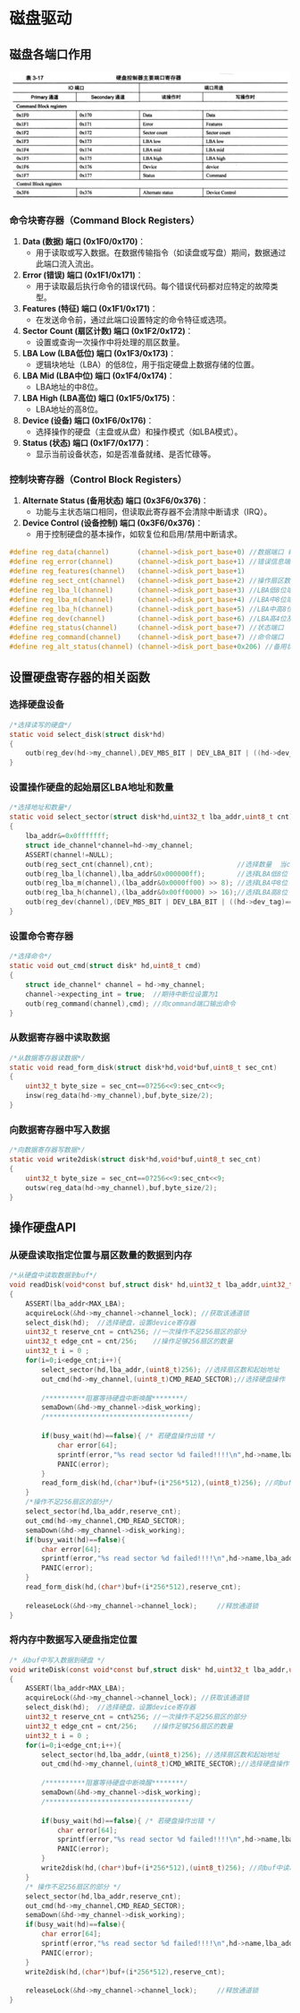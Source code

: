 # 磁盘驱动

## 磁盘各端口作用

![](resource/磁盘驱动/硬盘控制器主要端口.jpg)

### 命令块寄存器（Command Block Registers）

1. **Data (数据) 端口 (0x1F0/0x170)**：
   - 用于读取或写入数据。在数据传输指令（如读盘或写盘）期间，数据通过此端口流入流出。
2. **Error (错误) 端口 (0x1F1/0x171)**：
   - 用于读取最后执行命令的错误代码。每个错误代码都对应特定的故障类型。
3. **Features (特征) 端口 (0x1F1/0x171)**：
   - 在发送命令前，通过此端口设置特定的命令特征或选项。
4. **Sector Count (扇区计数) 端口 (0x1F2/0x172)**：
   - 设置或查询一次操作中将处理的扇区数量。
5. **LBA Low (LBA低位) 端口 (0x1F3/0x173)**：
   - 逻辑块地址（LBA）的低8位，用于指定硬盘上数据存储的位置。
6. **LBA Mid (LBA中位) 端口 (0x1F4/0x174)**：
   - LBA地址的中8位。
7. **LBA High (LBA高位) 端口 (0x1F5/0x175)**：
   - LBA地址的高8位。
8. **Device (设备) 端口 (0x1F6/0x176)**：
   - 选择操作的硬盘（主盘或从盘）和操作模式（如LBA模式）。
9. **Status (状态) 端口 (0x1F7/0x177)**：
   - 显示当前设备状态，如是否准备就绪、是否忙碌等。

### 控制块寄存器（Control Block Registers）

1. **Alternate Status (备用状态) 端口 (0x3F6/0x376)**：
   - 功能与主状态端口相同，但读取此寄存器不会清除中断请求（IRQ）。
2. **Device Control (设备控制) 端口 (0x3F6/0x376)**：
   - 用于控制硬盘的基本操作，如软复位和启用/禁用中断请求。

```c
#define reg_data(channel)       (channel->disk_port_base+0) //数据端口 每次传输2字节
#define reg_error(channel)      (channel->disk_port_base+1) //错误信息端口
#define reg_features(channel)   (channel->disk_port_base+1) 
#define reg_sect_cnt(channel)   (channel->disk_port_base+2) //操作扇区数量端口
#define reg_lba_l(channel)      (channel->disk_port_base+3) //LBA低8位端口
#define reg_lba_m(channel)      (channel->disk_port_base+4) //LBA中8位端口
#define reg_lba_h(channel)      (channel->disk_port_base+5) //LBA中高8位端口
#define reg_dev(channel)        (channel->disk_port_base+6) //LBA高4位及设备信息端口
#define reg_status(channel)     (channel->disk_port_base+7) //状态端口
#define reg_command(channel)    (channel->disk_port_base+7) //命令端口
#define reg_alt_status(channel) (channel->disk_port_base+0x206) //备用状态寄存器端口
```

## 设置硬盘寄存器的相关函数

### 选择硬盘设备

```c
/*选择读写的硬盘*/
static void select_disk(struct disk*hd)
{
    outb(reg_dev(hd->my_channel),DEV_MBS_BIT | DEV_LBA_BIT | ((hd->dev_tag==1)?DEV_DEV_BIT:0)); //向dev寄存器发送消息
}
```

### 设置操作硬盘的起始扇区LBA地址和数量

```c
/*选择地址和数量*/
static void select_sector(struct disk*hd,uint32_t lba_addr,uint8_t cnt)
{
    lba_addr&=0x0fffffff;
    struct ide_channel*channel=hd->my_channel;
    ASSERT(channel!=NULL);
    outb(reg_sect_cnt(channel),cnt);                     //选择数量  当cnt为0时，规定操作256个扇区
    outb(reg_lba_l(channel),lba_addr&0x000000ff);        //选择LBA低8位
    outb(reg_lba_m(channel),(lba_addr&0x0000ff00) >> 8); //选择LBA中8位
    outb(reg_lba_h(channel),(lba_addr&0x00ff0000) >> 16);//选择LBA高8位
    outb(reg_dev(channel),(DEV_MBS_BIT | DEV_LBA_BIT | ((hd->dev_tag)==1?DEV_DEV_BIT:0)|(lba_addr&0x0f000000)>>24));//选择LBA最高4位
}
```

### 设置命令寄存器

```c
/*选择命令*/
static void out_cmd(struct disk* hd,uint8_t cmd)
{
    struct ide_channel* channel = hd->my_channel;
    channel->expecting_int = true;  //期待中断位设置为1
    outb(reg_command(channel),cmd); //向command端口输出命令
}
```

### 从数据寄存器中读取数据

```c
/*从数据寄存器读数据*/
static void read_form_disk(struct disk*hd,void*buf,uint8_t sec_cnt)
{
    uint32_t byte_size = sec_cnt==0?256<<9:sec_cnt<<9;
    insw(reg_data(hd->my_channel),buf,byte_size/2);    
}
```

### 向数据寄存器中写入数据

```c
/*向数据寄存器写数据*/
static void write2disk(struct disk*hd,void*buf,uint8_t sec_cnt)
{
    uint32_t byte_size = sec_cnt==0?256<<9:sec_cnt<<9;
    outsw(reg_data(hd->my_channel),buf,byte_size/2);   
}
```

## 操作硬盘API

### 从硬盘读取指定位置与扇区数量的数据到内存

```c
/*从硬盘中读取数据到buf*/
void readDisk(void*const buf,struct disk* hd,uint32_t lba_addr,uint32_t cnt)
{
    ASSERT(lba_addr<MAX_LBA);
    acquireLock(&hd->my_channel->channel_lock); //获取该通道锁
    select_disk(hd);  //选择硬盘，设置device寄存器
    uint32_t reserve_cnt = cnt%256; //一次操作不足256扇区的部分
    uint32_t edge_cnt = cnt/256;    //操作足够256扇区的数量
    uint32_t i = 0 ;
    for(i=0;i<edge_cnt;i++){
        select_sector(hd,lba_addr,(uint8_t)256); //选择扇区数和起始地址
        out_cmd(hd->my_channel,(uint8_t)CMD_READ_SECTOR);//选择硬盘操作
        
        /**********阻塞等待硬盘中断唤醒********/
        semaDown(&hd->my_channel->disk_working);
        /************************************/

        if(busy_wait(hd)==false){ /* 若硬盘操作出错 */
            char error[64];
            sprintf(error,"%s read sector %d failed!!!!\n",hd->name,lba_addr+i*256);
            PANIC(error);
        }
        read_form_disk(hd,(char*)buf+(i*256*512),(uint8_t)256); //向buf中读取数据
    }
    /*操作不足256扇区的部分*/
    select_sector(hd,lba_addr,reserve_cnt);
    out_cmd(hd->my_channel,CMD_READ_SECTOR);
    semaDown(&hd->my_channel->disk_working);
    if(busy_wait(hd)==false){
        char error[64];
        sprintf(error,"%s read sector %d failed!!!!\n",hd->name,lba_addr+i*256);
        PANIC(error);
    }
    read_form_disk(hd,(char*)buf+(i*256*512),reserve_cnt);

    releaseLock(&hd->my_channel->channel_lock);     //释放通道锁
}
```

### 将内存中数据写入硬盘指定位置

```c
/* 从buf中写入数据到硬盘 */
void writeDisk(const void*const buf,struct disk* hd,uint32_t lba_addr,uint32_t cnt)
{
    ASSERT(lba_addr<MAX_LBA);
    acquireLock(&hd->my_channel->channel_lock); //获取该通道锁
    select_disk(hd);  //选择硬盘，设置device寄存器
    uint32_t reserve_cnt = cnt%256; //一次操作不足256扇区的部分
    uint32_t edge_cnt = cnt/256;    //操作足够256扇区的数量
    uint32_t i = 0 ;
    for(i=0;i<edge_cnt;i++){
        select_sector(hd,lba_addr,(uint8_t)256); //选择扇区数和起始地址
        out_cmd(hd->my_channel,(uint8_t)CMD_WRITE_SECTOR);//选择硬盘操作
        
        /**********阻塞等待硬盘中断唤醒********/
        semaDown(&hd->my_channel->disk_working);
        /************************************/

        if(busy_wait(hd)==false){ /* 若硬盘操作出错 */
            char error[64];
            sprintf(error,"%s read sector %d failed!!!!\n",hd->name,lba_addr+i*256);
            PANIC(error);
        }
        write2disk(hd,(char*)buf+(i*256*512),(uint8_t)256); //向buf中读取数据
    }
    /* 操作不足256扇区的部分 */
    select_sector(hd,lba_addr,reserve_cnt);
    out_cmd(hd->my_channel,CMD_READ_SECTOR);
    semaDown(&hd->my_channel->disk_working);
    if(busy_wait(hd)==false){
        char error[64];
        sprintf(error,"%s read sector %d failed!!!!\n",hd->name,lba_addr+i*256);
        PANIC(error);
    }
    write2disk(hd,(char*)buf+(i*256*512),reserve_cnt);

    releaseLock(&hd->my_channel->channel_lock);     //释放通道锁
}
```


